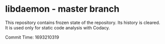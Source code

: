 # libdaemon - master branch

This repository contains frozen state of the repository.
Its history is cleared. It is used only for static code
analysis with Codacy.

Commit Time: 1693210319